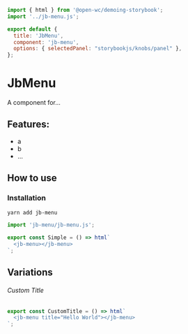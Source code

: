 ```js script
import { html } from '@open-wc/demoing-storybook';
import '../jb-menu.js';

export default {
  title: 'JbMenu',
  component: 'jb-menu',
  options: { selectedPanel: "storybookjs/knobs/panel" },
};
```

# JbMenu

A component for...

## Features:

- a
- b
- ...

## How to use

### Installation

```bash
yarn add jb-menu
```

```js
import 'jb-menu/jb-menu.js';
```

```js preview-story
export const Simple = () => html`
  <jb-menu></jb-menu>
`;
```

## Variations

###### Custom Title

```js preview-story
export const CustomTitle = () => html`
  <jb-menu title="Hello World"></jb-menu>
`;
```
